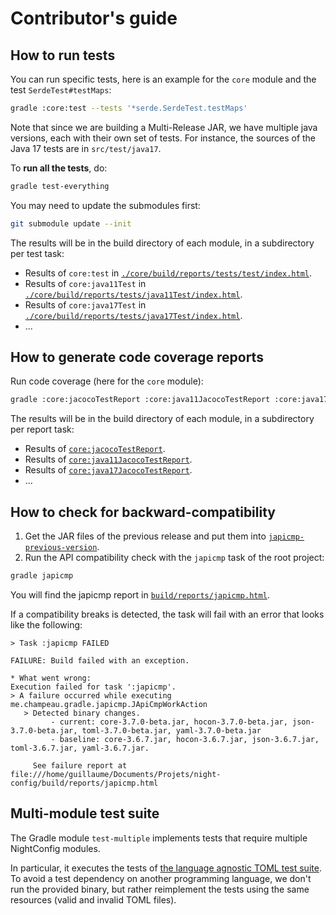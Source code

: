 # Contributor's guide

## How to run tests

You can run specific tests, here is an example for the `core` module and the test `SerdeTest#testMaps`:

```sh
gradle :core:test --tests '*serde.SerdeTest.testMaps'
```

Note that since we are building a Multi-Release JAR, we have multiple java versions, each with their own set of tests.
For instance, the sources of the Java 17 tests are in `src/test/java17`.

To **run all the tests**, do:
```sh
gradle test-everything
```

You may need to update the submodules first:
```sh
git submodule update --init
```

The results will be in the build directory of each module, in a subdirectory per test task:
- Results of `core:test` in [`./core/build/reports/tests/test/index.html`](./core/build/reports/tests/test/index.html).
- Results of `core:java11Test` in [`./core/build/reports/tests/java11Test/index.html`](./core/build/reports/tests/java11Test/index.html).
- Results of `core:java17Test` in [`./core/build/reports/tests/java17Test/index.html`](./core/build/reports/tests/java17Test/index.html).
- ...

## How to generate code coverage reports

Run code coverage (here for the `core` module):
```sh
gradle :core:jacocoTestReport :core:java11JacocoTestReport :core:java17JacocoTestReport
```

The results will be in the build directory of each module, in a subdirectory per report task:
- Results of [`core:jacocoTestReport`](./core/build/reports/jacoco/test/html/index.html).
- Results of [`core:java11JacocoTestReport`](./core/build/reports/jacoco/java11JacocoTestReport/html/index.html).
- Results of [`core:java17JacocoTestReport`](./core/build/reports/jacoco/java17JacocoTestReport/html/index.html).
- ...

## How to check for backward-compatibility

1. Get the JAR files of the previous release and put them into [`japicmp-previous-version`](./japicmp-previous-version).
2. Run the API compatibility check with the `japicmp` task of the root project:

```sh
gradle japicmp
```

You will find the japicmp report in [`build/reports/japicmp.html`](./build/reports/japicmp.html).

If a compatibility breaks is detected, the task will fail with an error that looks like the following:

```
> Task :japicmp FAILED

FAILURE: Build failed with an exception.

* What went wrong:
Execution failed for task ':japicmp'.
> A failure occurred while executing me.champeau.gradle.japicmp.JApiCmpWorkAction
   > Detected binary changes.
         - current: core-3.7.0-beta.jar, hocon-3.7.0-beta.jar, json-3.7.0-beta.jar, toml-3.7.0-beta.jar, yaml-3.7.0-beta.jar
         - baseline: core-3.6.7.jar, hocon-3.6.7.jar, json-3.6.7.jar, toml-3.6.7.jar, yaml-3.6.7.jar.

     See failure report at file:///home/guillaume/Documents/Projets/night-config/build/reports/japicmp.html
```

## Multi-module test suite

The Gradle module `test-multiple` implements tests that require multiple NightConfig modules.

In particular, it executes the tests of [the language agnostic TOML test suite](https://github.com/toml-lang/toml-test).
To avoid a test dependency on another programming language, we don't run the provided binary, but rather reimplement the tests using the same resources (valid and invalid TOML files).
